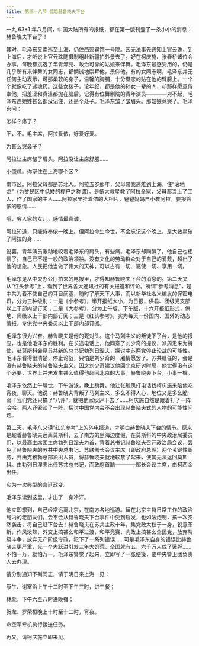 ```yaml
---
title: 第四十八节 惊悉赫鲁晓夫下台
---
```


一九 63+1 年八月间，中国大陆所有的报纸，都在第一版刊登了一条小小的消息：赫鲁晓夫下台了！

其时，毛泽东又南巡至上海，仍住西郊宾馆一号院。因无法事先通知上官云珠，到上海后，才听说上官云珠随摄制组赴新疆拍外景去了。好在柯庆施、张春桥诸位会办事，每晚都挑选了年青漂亮、政治可靠的姑娘来伴舞。毛泽东最感受用的，仍是几乎所有来伴舞的女同志，都悯诚地崇拜他，景仰他。有的女同志啊，毛泽东并无任何主动表示，可那柔软的身子，温馨的胸脯，十分眷恋的贴在他的臂膀上。一个个就像吃了迷魂药。这些女孩子，论年纪，都是他的孙女一辈的人，却那样愿意侍奉他，把羞涩和贞洁都抛在脑后。记得有位舞剧院的青年演员————对不起，毛泽东连她姓甚么都没记住，还是个处子。毛泽东皱了皱眉头。那姑娘竟哭了。毛泽东问：

怎样？疼了？

不，不。毛主席，阿拉爱侬，好爱好爱。

为甚么哭鼻子？

阿拉让主席皱了眉头。阿拉没让主席舒服……

小傻瓜。你家住在上海哪个区？

南市区。阿拉父母都是苏北人。阿拉五岁那年，父母带我逃难到上海，住“滚地龙”（为贫民区中低矮的棚户之称谓）。是侬大救星救了阿拉全家，父母都当上了工人，作了国家的主人……阿拉家里挂着侬的大相片，爸爸妈妈自小教阿拉，要报答侬的恩情……

嗬，穷人家的女儿，感情最真诚。

阿拉知道，只能侍奉侬一晚上。但阿拉今生今世，不会忘记这个晚上，是大救星破了阿拉的身……

说罢，青年演员激动地咬着毛泽东的肩头，有些痛。毛泽东却陶醉了。他自己也相信了。自己已不是一般的政治领袖。没有文化的劳动群众对于自己的爱戴，超出了他的想象。人民把他当做了伟大的天神，可以占有一切、驱使一切、享用一切。

毛泽东是从中央办公厅拍来的电报里，才得知赫鲁晓夫下台的消息的。第二天又从“红头参考”上，看到了世界各大通讯社的有关报道和评论。所谓“参考消息”，是中共为着不使自己的耳目闭塞，随时了解天下大事，而以新华社名义编发的保密电讯，分为三种级别：一是《小参考》，半开报纸大小，为日报，供县、团级党支部以上干部内部订阅；二是《大参考》，分为上午版、下午版，十六开报纸形式，供地、师级以上干部内部订阅；三是《红头参考》，实为每天一份国内、国外的动态情报，专供党中央委员以上干部内部订阅。

毛泽东很为兴奋。赫鲁晓夫是他的死对头。这个马列主义的叛徒下了台，是他的报应，也是他毛泽东的胜利。在长途电话上，他同意了刘少奇的提议，派周恩来为特使，赴莫斯科会见苏共新的总书记勃列日涅夫，探讨中苏两党停止论战的可能性。毛泽东看得很清楚，停止论战，只怕是刘少奇的一厢情愿罢了。苏共继任的，会是没有赫鲁晓夫的赫鲁晓夫主义。因之刘少奇建议他回北京研讨时局，他觉得没有这个必要，世界上并未发生甚么值得他赶回北京的大事。赫鲁晓夫下台，小事一桩。

毛泽东依然上午睡觉，下午游泳，晚上跳舞。他让张毓凤打电话找柯庆施来陪他吃宵夜，聊天。他说：赫鲁晓夫背叛了马列主义，多么不得人心，地位又是多么脆弱！我们党还只搞了“八评”，就把他家伙评下去了……柯庆施自然是跟着打了一阵哈哈。两人还密谈了一阵，探讨中国党内会不会出现赫鲁晓夫式的人物的可能性问题。

第三天，毛泽东又读“红头参考”上的外电报道，才明白赫鲁晓夫下台的情节。原来是趁着赫鲁晓夫远离莫斯科，去了南方的黑海边度假，在莫斯科的中央政治局委员们，以最高主席团主席勃列日涅夫为首，背着总书记赫鲁晓夫召开政治局会议，罢免了赫鲁晓夫的苏共中央总书记、苏联部长会议主席（即政府总理）两个关键性职务，并由克格勃总部派出人员，将赫鲁晓夫就地软禁了起来，使其无法返回莫斯科。由勃列日涅夫出任苏共总书记，而政府首脑————部长会议主席，由柯西金出任。

实为一次典型的宫廷政变。

毛泽东读到这里，才出了一身冷汗。

他立即想到，自己经常远离北京，在南方各地巡游。留在北京主持日常工作的政治局内的老朋友们，会不会从赫鲁晓夫下台事件中受到启发，也如法炮制，搞一次突然袭击，将自己赶下台去！赫鲁晓夫在苏共主政十年，集党政大权于一身，锐意革新，作风泼辣，外交上搞甚么和平过渡，和平竞赛，内政上搞甚么全民党，放弃阶级斗争，放弃无产阶级专政，犯下了一系列错误……可是毛泽东自身的错误比赫鲁晓夫更严重，光一个大跃进引发三年大饥荒，全国就有五、六千万人成了饿殍……不怕一万，就怕万一。毛泽东警觉了起来，立即写了一张便笺，要中央警卫团负责人去办理。

请分别通知下列同志，请于明日来上海一见：

康生、谢富治上午十二时至下午三时，进午餐；

林彪，下午六至八时进晚餐；

贺龙、罗荣桓晚上十时至十二时，宵夜。

命空军专机执行接送任务。

再又，请柯庆施立即来见。
